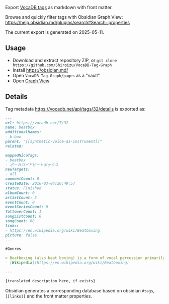 Export [VocaDB tags](https://vocadb.net/Tag) as markdown with front matter.

Browse and quickly filter tags with Obsidian Graph View:
https://help.obsidian.md/plugins/search#Search+properties

The current export is generated on 2025-05-11.

## Usage

- Download and extract repository ZIP, or `git clone https://github.com/Shiroizu/VocaDB-Tag-Graph`
- Install https://obsidian.md/
- Open `VocaDB-Tag-Graph/pages` as a "vault"
- Open [Graph View](https://help.obsidian.md/plugins/graph)

## Details

Tag metadata https://vocadb.net/api/tags/32/details is exported as:

```markdown
---
url: https://vocadb.net/T/32
name: beatbox
additionalNames: 
- b-box
parent: "[[synthetic-voice-as-instrument]]"
related:

mappedNicoTags:
- beatbox
- ボーカロイドビートボックス
newTargets:
- all
commentCount: 0
createDate: 2016-03-04T20:49:57
status: Finished
albumCount: 0
artistCount: 5
eventCount: 0
eventSeriesCount: 0
followerCount: 1
songListCount: 0
songCount: 68
links: 
- https://en.wikipedia.org/wiki/Beatboxing
picture: false
---

#Genres

> Beatboxing (also beat boxing) is a form of vocal percussion primarily involving the art of mimicking drum machines using one's mouth, lips, tongue, and voice
- [Wikipedia](https://en.wikipedia.org/wiki/Beatboxing)

---

{translated description here, if exists}

```

Obsidian generates a corresponding database based on obsidian `#tags`, `[[links]]` and the front matter properties.
